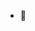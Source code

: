 - 👋
<!---
029makalak/029makalak is a ✨ special ✨ repository because its `README.md` (this file) appears on your GitHub profile.
You can click the Preview link to take a look at your changes.
--->
